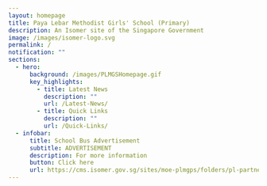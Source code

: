 ```yaml
---
layout: homepage
title: Paya Lebar Methodist Girls' School (Primary)
description: An Isomer site of the Singapore Government
image: /images/isomer-logo.svg
permalink: /
notification: ""
sections:
  - hero:
      background: /images/PLMGSHomepage.gif
      key_highlights:
        - title: Latest News
          description: ""
          url: /Latest-News/
        - title: Quick Links
          description: ""
          url: /Quick-Links/
  - infobar:
      title: School Bus Advertisement
      subtitle: ADVERTISEMENT
      description: For more information
      button: Click here
      url: https://cms.isomer.gov.sg/sites/moe-plmgps/folders/pl-partners/editPage/School%20Bus%20Advertisement.md
---
```

